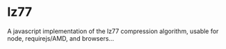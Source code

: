 lz77
====

A javascript implementation of the lz77 compression algorithm, usable for node, requirejs/AMD, and browsers...
